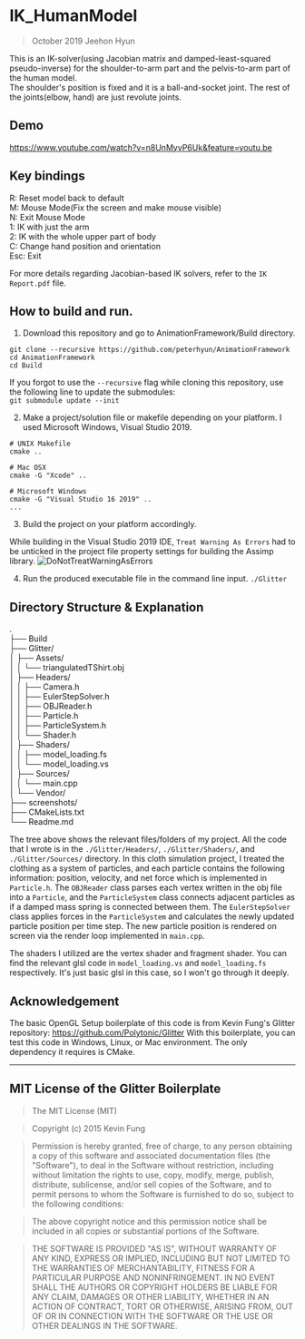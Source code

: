 # IK_HumanModel
> October 2019 Jeehon Hyun

This is an IK-solver(using Jacobian matrix and damped-least-squared pseudo-inverse) for the shoulder-to-arm part and the pelvis-to-arm part of the human model.  
The shoulder's position is fixed and it is a ball-and-socket joint. The rest of the joints(elbow, hand) are just revolute joints.

## Demo
https://www.youtube.com/watch?v=n8UnMyvP6Uk&feature=youtu.be

## Key bindings  
R: Reset model back to default  
M: Mouse Mode(Fix the screen and make mouse visible)  
N: Exit Mouse Mode  
1: IK with just the arm  
2: IK with the whole upper part of body  
C: Change hand position and orientation  
Esc: Exit  

For more details regarding Jacobian-based IK solvers, refer to the ```IK Report.pdf``` file.

## How to build and run.
1. Download this repository and go to AnimationFramework/Build directory.
```
git clone --recursive https://github.com/peterhyun/AnimationFramework
cd AnimationFramework
cd Build
```

If you forgot to use the ```--recursive``` flag while cloning this repository, use the following line to update the submodules:  
```git submodule update --init```

2. Make a project/solution file or makefile depending on your platform. I used Microsoft Windows, Visual Studio 2019.
```
# UNIX Makefile
cmake ..

# Mac OSX
cmake -G "Xcode" ..

# Microsoft Windows
cmake -G "Visual Studio 16 2019" ..
...
```
3. Build the project on your platform accordingly.

While building in the Visual Studio 2019 IDE, ```Treat Warning As Errors``` had to be unticked in the project file property settings for building the Assimp library.
![DoNotTreatWarningAsErrors](screenshots/DoNotTreatWarningsAsErrors.jpg)

4. Run the produced executable file in the command line input.
```./Glitter```

## Directory Structure & Explanation
.  
├── Build  
├── Glitter/  
│   ├── Assets/  
│   │   └── triangulatedTShirt.obj  
│   ├── Headers/  
│   │   ├── Camera.h  
│   │   ├── EulerStepSolver.h  
│   │   ├── OBJReader.h  
│   │   ├── Particle.h  
│   │   ├── ParticleSystem.h  
│   │   └── Shader.h  
│   ├── Shaders/  
│   │   ├── model_loading.fs  
│   │   └── model_loading.vs  
│   ├── Sources/  
│   │   └── main.cpp  
│   └── Vendor/  
├── screenshots/  
├── CMakeLists.txt  
└── Readme.md  

The tree above shows the relevant files/folders of my project. All the code that I wrote is in the ```./Glitter/Headers/```, ```./Glitter/Shaders/```, and ```./Glitter/Sources/``` directory. In this cloth simulation project, I treated the clothing as a system of particles, and each particle contains the following information: position, velocity, and net force which is implemented in ```Particle.h```. The ```OBJReader``` class parses each vertex written in the obj file into a ```Particle```, and the ```ParticleSystem``` class connects adjacent particles as if a damped mass spring is connected between them. The ```EulerStepSolver``` class applies forces in the ```ParticleSystem``` and calculates the newly updated particle position per time step. The new particle position is rendered on screen via the render loop implemented in ```main.cpp```.

The shaders I utilized are the vertex shader and fragment shader. You can find the relevant glsl code in ```model_loading.vs``` and ```model_loading.fs``` respectively. It's just basic glsl in this case, so I won't go through it deeply.

## Acknowledgement
The basic OpenGL Setup boilerplate of this code is from Kevin Fung's Glitter repository: https://github.com/Polytonic/Glitter
With this boilerplate, you can test this code in Windows, Linux, or Mac environment. The only dependency it requires is CMake.

-------------------------------------------------------------------------------------------------------------------
## MIT License of the Glitter Boilerplate
>The MIT License (MIT)

>Copyright (c) 2015 Kevin Fung

>Permission is hereby granted, free of charge, to any person obtaining a copy of this software and associated documentation files (the "Software"), to deal in the Software without restriction, including without limitation the rights to use, copy, modify, merge, publish, distribute, sublicense, and/or sell copies of the Software, and to permit persons to whom the Software is furnished to do so, subject to the following conditions:

>The above copyright notice and this permission notice shall be included in all copies or substantial portions of the Software.

>THE SOFTWARE IS PROVIDED "AS IS", WITHOUT WARRANTY OF ANY KIND, EXPRESS OR IMPLIED, INCLUDING BUT NOT LIMITED TO THE WARRANTIES OF MERCHANTABILITY, FITNESS FOR A PARTICULAR PURPOSE AND NONINFRINGEMENT. IN NO EVENT SHALL THE AUTHORS OR COPYRIGHT HOLDERS BE LIABLE FOR ANY CLAIM, DAMAGES OR OTHER LIABILITY, WHETHER IN AN ACTION OF CONTRACT, TORT OR OTHERWISE, ARISING FROM, OUT OF OR IN CONNECTION WITH THE SOFTWARE OR THE USE OR OTHER DEALINGS IN THE SOFTWARE.
